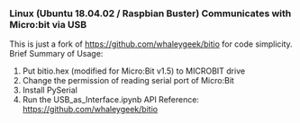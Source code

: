 ### Linux (Ubuntu 18.04.02 / Raspbian Buster) Communicates with Micro:bit via USB
This is just a fork of https://github.com/whaleygeek/bitio for code simplicity.
Brief Summary of Usage:
1. Put bitio.hex (modified for Micro:Bit v1.5) to MICROBIT drive
2. Change the permission of reading serial port of Micro:Bit
3. Install PySerial
4. Run the USB_as_Interface.ipynb
API Reference: https://github.com/whaleygeek/bitio
